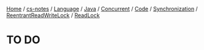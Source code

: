 [Home](https://mengxianbin.github.io) /
[cs-notes](https://mengxianbin.github.io/cs-notes/site) /
[Language](https://mengxianbin.github.io/cs-notes/site/Language) /
[Java](https://mengxianbin.github.io/cs-notes/site/Language/Java) /
[Concurrent](https://mengxianbin.github.io/cs-notes/site/Language/Java/Concurrent) /
[Code](https://mengxianbin.github.io/cs-notes/site/Language/Java/Concurrent/Code) /
[Synchronization](https://mengxianbin.github.io/cs-notes/site/Language/Java/Concurrent/Code/Synchronization) /
[ReentrantReadWriteLock](https://mengxianbin.github.io/cs-notes/site/Language/Java/Concurrent/Code/Synchronization/ReentrantReadWriteLock) /
[ReadLock](https://mengxianbin.github.io/cs-notes/site/Language/Java/Concurrent/Code/Synchronization/ReentrantReadWriteLock/ReadLock)

# TO DO
